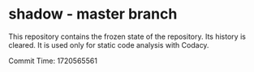 # shadow - master branch

This repository contains the frozen state of the repository.
Its history is cleared. It is used only for static code
analysis with Codacy.

Commit Time: 1720565561